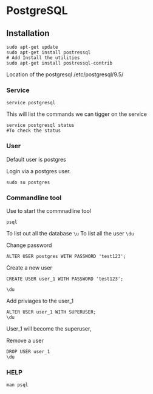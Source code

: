 # PostgreSQL

## Installation

```
sudo apt-get update
sudo apt-get install postressql
# Add Install the utilities
sudo apt-get install postressql-contrib 
```

Location of the postgresql 
/etc/postgresql/9.5/ 


### Service 
``` 
service postgresql 
```
This will list the commands we can tigger on the service
```
service postgresql status 
#To check the status
```

### User
Default user is postgres

Login via a postgres user.
```
sudo su postgres
```

### Commandline tool

Use to start the commnadline tool
```
psql
```
To list out all the database ```\u``` 
To list all the user ```\du```


Change password 
``` 
ALTER USER postgres WITH PASSWORD 'test123'; 
```

Create a new user
```
CREATE USER user_1 WITH PASSWORD 'test123';

\du
```

Add priviages to the user_1
``` 
ALTER USER user_1 WITH SUPERUSER;
\du 
```
User_1 will become the superuser,


Remove a user
``` 
DROP USER user_1
\du
```
### HELP
``` man psql ```






